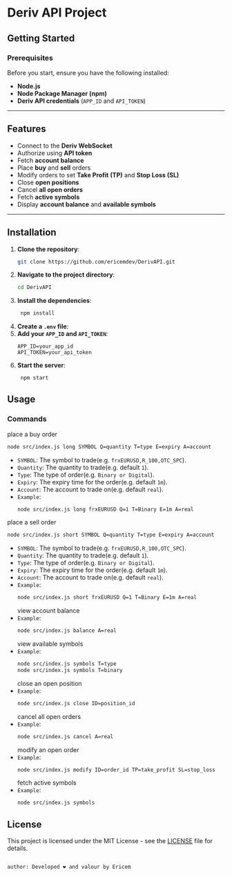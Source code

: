
# Deriv API Project

## Getting Started

### Prerequisites

Before you start, ensure you have the following installed:

- **Node.js**
- **Node Package Manager (npm)**
- **Deriv API credentials** (`APP_ID` and `API_TOKEN`)

---

## Features

- Connect to the **Deriv WebSocket**
- Authorize using **API token**
- Fetch **account balance**
- Place **buy** and **sell** orders
- Modify orders to set **Take Profit (TP)** and **Stop Loss (SL)**
- Close **open positions**
- Cancel **all open orders**
- Fetch **active symbols**
- Display **account balance** and **available symbols**

---

## Installation

1. **Clone the repository**:
   ```bash
   git clone https://github.com/ericemdev/DerivAPI.git
2. **Navigate to the project directory**:
   ```bash
   cd DerivAPI
3. **Install the dependencies**:
   ```bash
    npm install
4. **Create a `.env` file**:
5. **Add your `APP_ID` and `API_TOKEN`**:
   ```env
   APP_ID=your_app_id
   API_TOKEN=your_api_token
6. **Start the server**:
   ```bash
    npm start
   
## Usage
### Commands
place a buy order
```bash
node src/index.js long SYMBOL Q=quantity T=type E=expiry A=account
```
- `SYMBOL`: The symbol to trade(e.g. `frxEURUSD,R_100,OTC_SPC`).
- `Quantity`: The quantity to trade(e.g. default `1`).
- `Type`: The type of order(e.g. `Binary or Digital`).
- `Expiry`: The expiry time for the order(e.g. default `1m`).
- `Account`: The account to trade on(e.g. default `real`).
- `Example`: 
    ```bash
    node src/index.js long frxEURUSD Q=1 T=Binary E=1m A=real
    ```
place a sell order
```bash
node src/index.js short SYMBOL Q=quantity T=type E=expiry A=account
```
- `SYMBOL`: The symbol to trade(e.g. `frxEURUSD,R_100,OTC_SPC`).
- `Quantity`: The quantity to trade(e.g. default `1`).
- `Type`: The type of order(e.g. `Binary or Digital`).
- `Expiry`: The expiry time for the order(e.g. default `1m`).
- `Account`: The account to trade on(e.g. default `real`).
- `Example`: 
    ```bash
    node src/index.js short frxEURUSD Q=1 T=Binary E=1m A=real
    ```
  view account balance
- `Example`: 
    ```bash
    node src/index.js balance A=real
    ```
  view available symbols
- `Example`: 
    ```bash
    node src/index.js symbols T=type
    node src/index.js symbols T=binary
    ```
  close an open position
- `Example`: 
    ```bash
    node src/index.js close ID=position_id
    ```
  cancel all open orders
- `Example`: 
    ```bash
    node src/index.js cancel A=real
    ```
  modify an open order
- `Example`: 
    ```bash
    node src/index.js modify ID=order_id TP=take_profit SL=stop_loss
    ```
  fetch active symbols
- `Example`: 
    ```bash
    node src/index.js symbols
    ```
## License

This project is licensed under the MIT License - see the [LICENSE](LICENSE) file for details.
```

author: Developed ❤️ and valour by Ericem
```